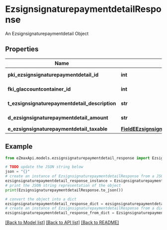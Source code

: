 # EzsignsignaturepaymentdetailResponse

An Ezsignsignaturepaymentdetail Object

## Properties

Name | Type | Description | Notes
------------ | ------------- | ------------- | -------------
**pki_ezsignsignaturepaymentdetail_id** | **int** | The unique ID of the Ezsignsignaturepaymentdetail | 
**fki_glaccountcontainer_id** | **int** | The unique ID of the Glaccountcontainer | [optional] 
**t_ezsignsignaturepaymentdetail_description** | **str** | A description for the Ezsignsignaturepaymentdetail. | 
**d_ezsignsignaturepaymentdetail_amount** | **str** | The amount of the for the Ezsignsignaturepaymentdetail | 
**e_ezsignsignaturepaymentdetail_taxable** | [**FieldEEzsignsignaturepaymentdetailTaxable**](FieldEEzsignsignaturepaymentdetailTaxable.md) |  | 

## Example

```python
from eZmaxApi.models.ezsignsignaturepaymentdetail_response import EzsignsignaturepaymentdetailResponse

# TODO update the JSON string below
json = "{}"
# create an instance of EzsignsignaturepaymentdetailResponse from a JSON string
ezsignsignaturepaymentdetail_response_instance = EzsignsignaturepaymentdetailResponse.from_json(json)
# print the JSON string representation of the object
print(EzsignsignaturepaymentdetailResponse.to_json())

# convert the object into a dict
ezsignsignaturepaymentdetail_response_dict = ezsignsignaturepaymentdetail_response_instance.to_dict()
# create an instance of EzsignsignaturepaymentdetailResponse from a dict
ezsignsignaturepaymentdetail_response_from_dict = EzsignsignaturepaymentdetailResponse.from_dict(ezsignsignaturepaymentdetail_response_dict)
```
[[Back to Model list]](../README.md#documentation-for-models) [[Back to API list]](../README.md#documentation-for-api-endpoints) [[Back to README]](../README.md)


